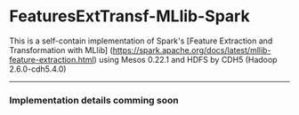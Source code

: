 # FeaturesExtTransf-MLlib-Spark
This is a self-contain implementation of Spark's [Feature Extraction and Transformation with MLlib] (https://spark.apache.org/docs/latest/mllib-feature-extraction.html) using Mesos 0.22.1 and HDFS by CDH5 (Hadoop 2.6.0-cdh5.4.0)

--------

### Implementation details comming soon
